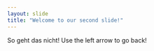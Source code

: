 ```yaml
---
layout: slide
title: "Welcome to our second slide!"
---
```

So geht das nicht!
Use the left arrow to go back!
